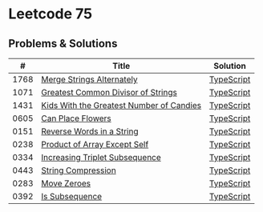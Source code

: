 # Leetcode 75

## Problems & Solutions

| # | Title | Solution |
|---| ----- | -------- |
| 1768 | [Merge Strings Alternately](https://leetcode.com/problems/merge-strings-alternately/description/?envType=study-plan-v2&envId=leetcode-75) | [TypeScript](https://github.com/AdrianNavarroGabino/leetcode/blob/main/LeetCode75/0001-mergeStringsAlternately.ts) |
| 1071 | [Greatest Common Divisor of Strings](https://leetcode.com/problems/greatest-common-divisor-of-strings/submissions/1153425974/?envType=study-plan-v2&envId=leetcode-75) | [TypeScript](https://github.com/AdrianNavarroGabino/leetcode/blob/main/LeetCode75/0002-greatestCommonDivisorOfStrings.ts) |
| 1431 | [Kids With the Greatest Number of Candies](https://leetcode.com/problems/kids-with-the-greatest-number-of-candies/description/?envType=study-plan-v2&envId=leetcode-75) | [TypeScript](https://github.com/AdrianNavarroGabino/leetcode/blob/main/LeetCode75/0003-kidsWithTheGreatestNumberOfCandies.ts) |
| 0605 | [Can Place Flowers](https://leetcode.com/problems/can-place-flowers/description/?envType=study-plan-v2&envId=leetcode-75) | [TypeScript](https://github.com/AdrianNavarroGabino/leetcode/blob/main/LeetCode75/0004-canPlaceFlowers.ts) |
| 0151 | [Reverse Words in a String](https://leetcode.com/problems/reverse-words-in-a-string/description/?envType=study-plan-v2&envId=leetcode-75) | [TypeScript](https://github.com/AdrianNavarroGabino/leetcode/blob/main/LeetCode75/0006-reverseWordsInAString.ts) |
| 0238 | [Product of Array Except Self](https://leetcode.com/problems/product-of-array-except-self/description/?envType=study-plan-v2&envId=leetcode-75) | [TypeScript](https://github.com/AdrianNavarroGabino/leetcode/blob/main/LeetCode75/0007-productOfArrayExceptSelf.ts) |
| 0334 | [Increasing Triplet Subsequence](https://leetcode.com/problems/increasing-triplet-subsequence/description/?envType=study-plan-v2&envId=leetcode-75) | [TypeScript](https://github.com/AdrianNavarroGabino/leetcode/blob/main/LeetCode75/0008-increasingTripletSubsequence.ts) |
| 0443 | [String Compression](https://leetcode.com/problems/string-compression/description/?envType=study-plan-v2&envId=leetcode-75) | [TypeScript](https://github.com/AdrianNavarroGabino/leetcode/blob/main/LeetCode75/0009-stringCompression.ts) |
| 0283 | [Move Zeroes](https://leetcode.com/problems/move-zeroes/description/?envType=study-plan-v2&envId=leetcode-75) | [TypeScript](https://github.com/AdrianNavarroGabino/leetcode/blob/main/LeetCode75/0010-moveZeroes.ts) |
| 0392 | [Is Subsequence](https://leetcode.com/problems/is-subsequence/description/?envType=study-plan-v2&envId=leetcode-75) | [TypeScript](https://github.com/AdrianNavarroGabino/leetcode/blob/main/LeetCode75/0011-isSubsequence.ts) |